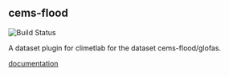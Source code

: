 
## cems-flood

![Build Status](https://github.com/iacopoff/climetlab-cems-flood/workflows/pytest/badge.svg)


A dataset plugin for climetlab for the dataset cems-flood/glofas.

[documentation](https://climetlab-cems-flood.readthedocs.io/)

